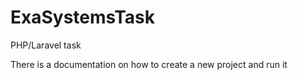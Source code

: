 # ExaSystemsTask
PHP/Laravel task

There is a documentation on how to create a new project and run it 
